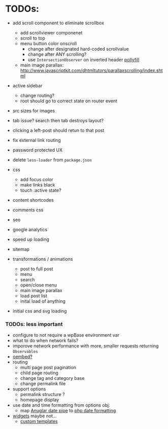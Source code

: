 # TODOs:
- add scroll component to eliminate scrollbox
	- add scrollviewer componenet
	- scroll to top
	- menu button color onscroll
		- change after designated hard-coded scrollvalue
		- change after ANY scrolling?
		- use `IntersectionObserver` on inverted header [pollyfill](https://github.com/w3c/IntersectionObserver)
	- main image parallax: http://www.javascriptkit.com/dhtmltutors/parallaxscrolling/index.shtml
- active sidebar
	- change routing?
	- root should go to correct state on router event
- src sizes for images
- tab issue? search then tab destroys layout?
- clicking a left-post should retun to that post
- fix external link routing
- password protected UX
- delete `less-loader` from `package.json`
- css
	- add focus color
	- make links black
	- touch :active state?


- content shortcodes
- comments css

- seo
- google analytics
- speed up loading
- sitemap

- transformations / animations
	- post to full post
	- menu
	- search
	- open/close menu
	- main image parallax
	- load post list
	- inital load of anything

- initial css and svg loading


### TODOs: less important
- configure to not require a wpBase environment var
- what to do when network fails?
- imporove network performance with more, smaller requests returning `Observables`
- [oembed?](https://codex.wordpress.org/Embeds)
- routing
  - multi page post pagination
  - child page routing
  - change tag and category base
  - change permalink file
- support options
	- permalink structure ?
	- homepage display
- use date and time formatting from options obj:
	- map [Anuglar date pipe](https://angular.io/api/common/DatePipe) to [php date formatting](https://codex.wordpress.org/Formatting_Date_and_Time)
- [widgets](https://wordpress.org/plugins/wp-rest-api-sidebars/) maybe not...
	- [custom templates](https://wordpress.stackexchange.com/questions/97411/code-for-recent-posts-widget)
